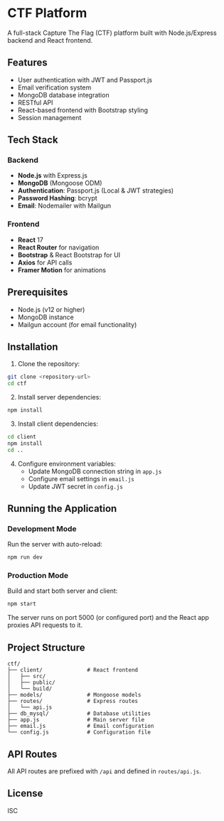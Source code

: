 # CTF Platform

A full-stack Capture The Flag (CTF) platform built with Node.js/Express backend and React frontend.

## Features

- User authentication with JWT and Passport.js
- Email verification system
- MongoDB database integration
- RESTful API
- React-based frontend with Bootstrap styling
- Session management

## Tech Stack

### Backend
- **Node.js** with Express.js
- **MongoDB** (Mongoose ODM)
- **Authentication**: Passport.js (Local & JWT strategies)
- **Password Hashing**: bcrypt
- **Email**: Nodemailer with Mailgun

### Frontend
- **React** 17
- **React Router** for navigation
- **Bootstrap** & React Bootstrap for UI
- **Axios** for API calls
- **Framer Motion** for animations

## Prerequisites

- Node.js (v12 or higher)
- MongoDB instance
- Mailgun account (for email functionality)

## Installation

1. Clone the repository:
```bash
git clone <repository-url>
cd ctf
```

2. Install server dependencies:
```bash
npm install
```

3. Install client dependencies:
```bash
cd client
npm install
cd ..
```

4. Configure environment variables:
   - Update MongoDB connection string in `app.js`
   - Configure email settings in `email.js`
   - Update JWT secret in `config.js`

## Running the Application

### Development Mode

Run the server with auto-reload:
```bash
npm run dev
```

### Production Mode

Build and start both server and client:
```bash
npm start
```

The server runs on port 5000 (or configured port) and the React app proxies API requests to it.

## Project Structure

```
ctf/
├── client/              # React frontend
│   ├── src/
│   ├── public/
│   └── build/
├── models/              # Mongoose models
├── routes/              # Express routes
│   └── api.js
├── db_mysql/            # Database utilities
├── app.js               # Main server file
├── email.js             # Email configuration
└── config.js            # Configuration file
```

## API Routes

All API routes are prefixed with `/api` and defined in `routes/api.js`.

## License

ISC
